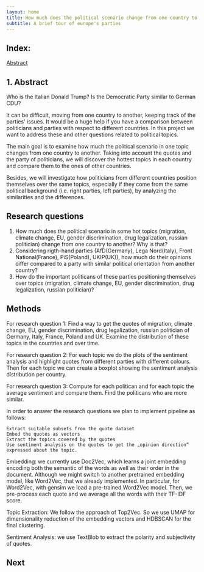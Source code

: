 ```yaml
---
layout: home
title: How much does the political scenario change from one country to another?
subtitle: A brief tour of europe's parties
---
```

## Index:
[Abstract](#1-Abstract)

## 1. Abstract
Who is the Italian Donald Trump? Is the Democratic Party similar to German CDU?

It can be difficult, moving from one country to another, keeping track of the parties' issues. It would be a huge help if you have a comparison between politicians and parties with respect to different countries. In this project we want to address these and other questions related to political topics.

The main goal is to examine how much the political scenario in one topic changes from one country to another. Taking into account the quotes and the party of politicians, we will discover the hottest topics in each country and compare them to the ones of other countries.

Besides, we will investigate how politicians from different countries position themselves over the same topics, especially if they come from the same political background (i.e. right parties, left parties), by analyzing the similarities and the differences.

## Research questions
1. How much does the political scenario in some hot topics (migration, climate change, EU, gender discrimination, drug legalization, russian politician) change from one country to another? Why is that?
2. Considering rigth-hand parties (AfD(Germany), Lega Nord(Italy), Front National(France), PiS(Poland), UKIP(UK)), how much do their opinions differ compared to a party with similar political orientation from another country?
3. How do the important politicans of these parties positioning themselves over topics (migration, climate change, EU, gender discrimination, drug legalization, russian politician)?


## Methods
For research question 1: Find a way to get the quotes of migration, climate change, EU, gender discrimination, drug legalization, russian politician of Germany, Italy, France, Poland and UK. Examine the distribution of these topics in the countries and over time.

For research question 2: For each topic we do the plots of the sentiment analysis and highlight quotes from different parties with different colours. Then for each topic we can create a boxplot showing the sentiment analysis distribution per country.

For research question 3: Compute for each politican and for each topic the average sentiment and compare them. Find the politicans who are more similar.

In order to answer the research questions we plan to implement pipeline as follows:

    Extract suitable subsets from the quote dataset
    Embed the quotes as vectors
    Extract the topics covered by the quotes
    Use sentiment analysis on the quotes to get the „opinion direction“ expressed about the topic.

Embedding: we currently use Doc2Vec, which learns a joint embedding encoding both the semantic of the words as well as their order in the document. Although we might switch to another pretrained embedding model, like Word2Vec, that we already implemented. In particular, for Word2Vec, with gensim we load a pre-trained Word2Vec model. Then, we pre-process each quote and we average all the words with their TF-IDF score.

Topic Extraction: We follow the approach of Top2Vec. So we use UMAP for dimensionality reduction of the embedding vectors and HDBSCAN for the final clustering.

Sentiment Analysis: we use TextBlob to extract the polarity and subjectivity of quotes.

## Next
